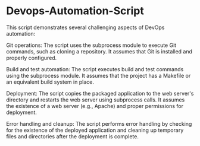 # Devops-Automation-Script
This script demonstrates several challenging aspects of DevOps automation:

Git operations: The script uses the subprocess module to execute Git commands, such as cloning a repository. It assumes that Git is installed and properly configured.

Build and test automation: The script executes build and test commands using the subprocess module. It assumes that the project has a Makefile or an equivalent build system in place.

Deployment: The script copies the packaged application to the web server's directory and restarts the web server using subprocess calls. It assumes the existence of a web server (e.g., Apache) and proper permissions for deployment.

Error handling and cleanup: The script performs error handling by checking for the existence of the deployed application and cleaning up temporary files and directories after the deployment is complete.

